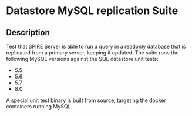 # Datastore MySQL replication Suite

## Description

Test that SPIRE Server is able to run a query in a readonly database that is replicated from a primary server, keeping it updated.
The suite runs the following MySQL versions against the SQL datastore unit tests:

- 5.5
- 5.6
- 5.7
- 8.0

A special unit test binary is built from source, targeting the docker
containers running MySQL.
